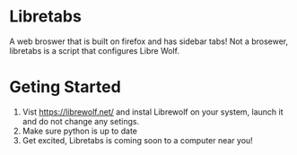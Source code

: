 # Libretabs
A web broswer that is built on firefox and has sidebar tabs!
Not a brosewer, libretabs is a script that configures Libre Wolf. 
# Geting Started
1. Vist https://librewolf.net/ and instal Librewolf on your system, launch it and do not change any setings.
2. Make sure python is up to date
3. Get excited, Libretabs is coming soon to a computer near you!
